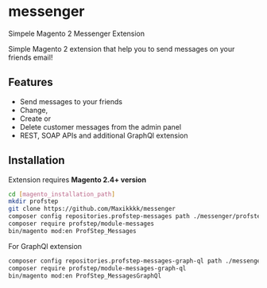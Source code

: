# messenger
Simpele Magento 2 Messenger Extension

Simple Magento 2 extension that help you to send messages on your friends email!

## Features 
- Send messages to your friends
- Change,
- Create or 
- Delete customer messages from the admin panel
- REST, SOAP APIs and additional GraphQl extension

## Installation
Extension requires **Magento 2.4+ version**

```sh
cd [magento_installation_path]
mkdir profstep
git clone https://github.com/Maxikkkk/messenger
composer config repositories.profstep-messages path ./messenger/profstep-messages
composer require profstep/module-messages
bin/magento mod:en ProfStep_Messages
```
For GraphQl extension
```sh
composer config repositories.profstep-messages-graph-ql path ./messenger/profstep-messages
composer require profstep/module-messages-graph-ql
bin/magento mod:en ProfStep_MessagesGraphQl
```
